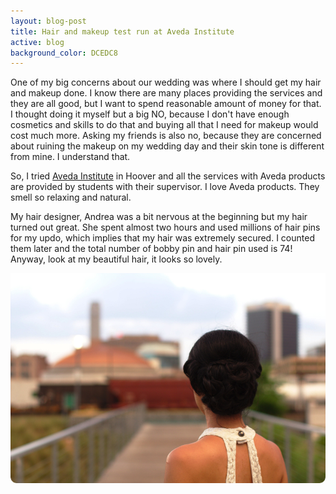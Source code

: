 ```yaml
---
layout: blog-post
title: Hair and makeup test run at Aveda Institute
active: blog
background_color: DCEDC8
---
```


One of my big concerns about our wedding was where I should get my hair and makeup done. I know there are many places providing the services and they are all good, but I want to spend reasonable amount of money for that. I thought doing it myself but a big NO, because I don't have enough cosmetics and skills to do that and buying all that I need for makeup would cost much more. Asking my friends is also no, because they are concerned about ruining the makeup on my wedding day and their skin tone is different from mine. I understand that.

So, I tried [Aveda Institute](http://www.avedainstitutesbb.com/birmingham-services.php) in Hoover and all the services with Aveda products are provided by students with their supervisor. I love Aveda products. They smell so relaxing and natural.

My hair designer, Andrea was a bit nervous at the beginning but my hair turned out great. She spent almost two hours and used millions of hair pins for my updo, which implies that my hair was extremely secured. I counted them later and the total number of bobby pin and hair pin used is 74! Anyway, look at my beautiful hair, it looks so lovely.

![](/assets/Hair.jpg)
